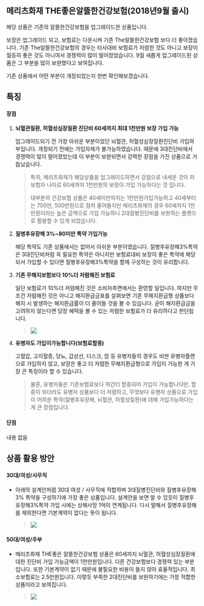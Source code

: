 ## 메리츠화재 THE좋은알뜰한건강보험(2018년9월 출시)
	
해당 상품은 기존의 알뜰한건강보험을 업그레이드한 상품입니다. 

보장은 업그레이드 되고, 보험료는 다운시켜 기존 The알뜰한건강보험 보다 더 좋아졌습니다.
기존 The알뜰한건강보험의 경우는 타사대비 보험료가 저렴한 것도 아니고 보장이 월등히 좋은 것도 아니여서 경쟁력이 많이 떨어졌었습니다. 9월 새롭게 업그레이드된 상품은 그 부분을 많이 보완했다고 보여집니다. 

기존 상품에서 어떤 부분이 개정되었는지 한번 확인해보겠습니다.

## 특징
#### 장점
1. **뇌혈관질환, 허혈성심장질환 진단비 60세까지 최대 1천만원 보장 가입 가능**

	업그레이드되기 전 가장 아쉬운 부분이었던 뇌혈관, 허혈성심장질환진단비 가입여부입니다. 개정되기 전에는 가입자체가 불가능하였습니다. 때문에 3대진단비에서 경쟁력이 많이 떨어졌었는데 이 부분이 보완되면서 강력한 장점을 가진 상품으로 거듭났습니다. 
	> 특히, 메리츠화재가 해당상품을 업그레이드하면서 강점으로 내세운 것이 피보험자 나이로 60세까지 1천만원의 보장이 가입 가능하다는 것 입니다. 
	> 
	> 대부분의 건강보험 상품은 40세미만까지는 1천만원가입가능하고 40세부터는 700만, 500만원으로 점차 줄어들지만 메리츠화재의 경우 60세까지 1천만원이라는 높은 금액으로 가입 가능하니 2대질병진단비를 보완하는 플랜으로 활용할 수 있게 되었습니다.


2. **질병후유장해 3%~80미만 특약 가입가능**

	해당 특약도 기존 상품에서는 없어서 아쉬운 부분이였습니다. 질병후유장해3%특약은 3대진단비처럼 꼭 필요한 특약은 아니지만 보험료대비 보장이 좋은 특약에 해당되서 가입할 수 있다면 질병후유장해3%특약을 함께 구성하는 것이 유리합니다.


3. **기존 무해지보험보다 10%더 저렴해진 보험료**

	일단 보험료가 10%더 저렴해진 것은 소비자측면에서는 환영할 일입니다. 하지만 무조건 저렴해진 것은 아니고 해지환급금표를 살펴보면 기존 무해지환급형 상품보다 해지 시 발생하는 해지환급률이 더 줄어들 것을 볼 수 있습니다. 굳이 해지환급금을 고려하지 않는다면 당장 혜택을 볼 수 있는 저렴한 보험료가 더 유리하다고 판단됩니다.
	> ![](sample1.png)


4. **유병자도 가입이가능합니다(보험료할증)**

	고혈압, 고지혈증, 당뇨, 갑상선, 디스크, 암 등 유병자들의 경우도 비싼 유병자플랜으로 가입하지 않고, 보장은 좋고 더 저렴한 무해지환급형으로 가입이 가능한 게 가장 큰 특징이라 할 수 있습니다. 
	> 물론, 유병자들은 기존보험료보다 약간더 할증되어 가입이 가능합니다만, 할증이 되더라도 유병자 상품보다 더 저렴하고, 무엇보다 유병자 상품으로 가입이 어려운 특약(질병후유장해, 뇌혈관, 허혈성질환)에 대해 가입가능하다는 게 큰 장점입니다.

#### 단점
내용 없음

## 상품 활용 방안
#### 30대/여성/사무직
- 아래의 설계안처럼 30대 여성 / 사무직에 적합하며 3대질병진단비와 질병후유장해3% 특약을 구성하기에 가장 좋은 상품입니다. 설계안을 보면 알 수 있듯이 질병후유장해3%특약 가입 시에는 상해사망 1억이 연계됩니다. 다시 말해서 질병후유장해를 제외한다면 기본계약이 없다는 뜻이 됩니다.
	> ![](sample2.png)

#### 50대/여성/주부
- 메리츠화재 THE좋은 알뜰한건강보험 상품은 60세까지 뇌혈관, 허혈성심장질환에 대한 진단비 가입 가능금액이 1천만원입니다. 
다른 건강보험보다 경쟁력 있는 부분입니다. 또한 기본계약이 없기 때문에 불필요한 비용이 들지 않아 효율적입니다. 최소보험료는 2.5만원입니다.
이렇듯 부족한 2대진단비를 보완하기에는 가장 적합한 상품이라고 보여집니다.
	> ![](sample3.jpeg)
